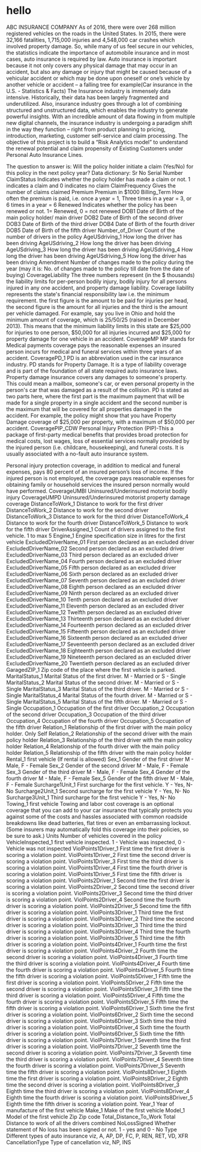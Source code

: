 # hello
ABC INSURANCE COMPANY
As of 2016, there were over 268 million registered vehicles on the roads in the United States. In 2015, there were 32,166 fatalities, 1,715,000 injuries and 4,548,000 car crashes which involved property damage. So, while many of us feel secure in our vehicles, the statistics indicate the importance of automobile insurance and in most cases, auto insurance is required by law. Auto insurance is important because it not only covers any physical damage that may occur in an accident, but also any damage or injury that might be caused because of a vehicular accident or which may be done upon oneself or one’s vehicle by another vehicle or accident – a falling tree for example(Car insurance in the U.S. - Statistics & Facts)
The Insurance industry is immensely data intensive. Historically, their data has been largely fragmented and underutilized.  Also, insurance industry goes through a lot of combining structured and unstructured data, which enables the industry to generate powerful insights. With an incredible amount of data flowing in from multiple new digital channels, the insurance industry is undergoing a paradigm shift in the way they function – right from product planning to pricing, introduction, marketing, customer self-service and claim processing.
The objective of this project is to build a “Risk Analytics model” to understand the renewal potential and claim propensity of Existing Customers under Personal Auto Insurance Lines. 

The question to answer is:
Will the policy holder initiate a claim (Yes/No) for this policy in the next policy year? 
Data dictionary:
Sr No	Serial Number
ClaimStatus	Indicates whether the policy holder has made a claim or not. 1 indicates a claim and 0 indicates no claim
ClaimFrequency	Gives the number of claims claimed
Premium	Premium in $1000
Billing_Term	How often the premium is paid, i.e. once a year = 1, Three times in a year = 3, or 6 times in a year = 6
Renewed	Indicates whether the policy has been renewed or not. 1= Renewed, 0 = not renewed
DOB1	Date of Birth of the main policy holder/ main driver
DOB2	Date of Birth of the second driver
DOB3	Date of Birth of the third driver
DOB4	Date of Birth of the fourth driver
DOB5	Date of Birth of the fifth driver
Number_of_Driver	Count of the number of drivers in the policy
AgeUSdriving_1	How long the driver has been driving
AgeUSdriving_2	How long the driver has been driving
AgeUSdriving_3	How long the driver has been driving
AgeUSdriving_4	How long the driver has been driving
AgeUSdriving_5	How long the driver has been driving
Amendment	Number of changes made to the policy during the year (may it is: No. of changes made to the policy till date from the date of buying)
CoverageLiability	The three numbers represent (in the $ thousands) the liability limits for per-person bodily injury, bodily injury for all persons injured in any one accident, and property damage liability. Coverage liability represents  the state's financial responsibility law i.e. the minimum requirement. the first figure is the amount to be paid for injuries per head, the second figure is the amount for all injuries and the third is the amount per vehicle damaged. For example, say you live in Ohio and hold the minimum amount of coverage, which is 25/50/25 (raised in December 2013). This means that the minimum liability limits in this state are $25,000 for injuries to one person, $50,000 for all injuries incurred and $25,000 for property damage for one vehicle in an accident.
CoverageMP	MP stands for Medical payments coverage pays the reasonable expenses an insured person incurs for medical and funeral services within three years of an accident.
CoveragePD_1	PD is an abbreviation used in the car insurance industry. PD stands for Property Damage. It is a type of liability coverage and is part of  the foundation of all state required auto insurance laws. Property damage insurance covers any damages to someone's property. This could mean a mailbox, someone's car, or even personal property in the person's car that was damaged as a result of the collision. PD is stated as two parts here, where the first part is the maximum payment that will be made for a single property in a single accident and the second number is the maximum that will be covered for all properties damaged in the accident. For example, the policy might show that you have Property Damage coverage of $25,000 per property, with a maximum of $50,000 per accident.
CoveragePIP_CDW	Personal Injury Protection (PIP)-This a package of first-party medical benefits that provides broad protection for medical costs, lost wages, loss of essential services normally provided by the injured person (i.e. childcare, housekeeping), and funeral costs. It is usually associated with a no-fault auto insurance system. 

Personal injury protection coverage, in addition to medical and funeral expenses, pays 80 percent of an insured person’s loss of income. If the injured person is not employed, the coverage pays reasonable expenses for obtaining family or household services the insured person normally would have performed.
CoverageUMBI	Uninsured/Underinsured motorist bodily injury
CoverageUMPD	Uninsured/Underinsured motorist property damage coverage 
DistanceToWork_1	Distance to work for the first driver
DistanceToWork_2	Distance to work for the second driver
DistanceToWork_3	Distance to work for the third driver
DistanceToWork_4	Distance to work for the fourth driver
DistanceToWork_5	Distance to work for the fifth driver
DriverAssigned_1	Count of drivers assigned to the first vehicle. 1 to max 5
Engine_1	Engine specification size in litres for the first vehicle
ExcludedDriverName_01	First person declared as an excluded driver
ExcludedDriverName_02	Second person declared as an excluded driver
ExcludedDriverName_03	Third person declared as an excluded driver
ExcludedDriverName_04	Fourth person declared as an excluded driver
ExcludedDriverName_05	Fifth person declared as an excluded driver
ExcludedDriverName_06	Sixth person declared as an excluded driver
ExcludedDriverName_07	Seventh person declared as an excluded driver
ExcludedDriverName_08	Eighth person declared as an excluded driver
ExcludedDriverName_09	Ninth person declared as an excluded driver
ExcludedDriverName_10	Tenth person declared as an excluded driver
ExcludedDriverName_11	Eleventh person declared as an excluded driver
ExcludedDriverName_12	Twelfth person declared as an excluded driver
ExcludedDriverName_13	Thirteenth person declared as an excluded driver
ExcludedDriverName_14	Fourteenth person declared as an excluded driver
ExcludedDriverName_15	Fifteenth person declared as an excluded driver
ExcludedDriverName_16	Sixteenth person declared as an excluded driver
ExcludedDriverName_17	Seventeenth person declared as an excluded driver
ExcludedDriverName_18	Eighteenth person declared as an excluded driver
ExcludedDriverName_19	Nineteenth person declared as an excluded driver
ExcludedDriverName_20	Twentieth person declared as an excluded driver
GaragedZIP_1	Zip code of the place where the first vehicle is parked.
MaritalStatus_1	Marital Status of the first driver. M - Married or S - Single
MaritalStatus_2	Marital Status of the second driver. M - Married or S - Single
MaritalStatus_3	Marital Status of the third driver. M - Married or S - Single
MaritalStatus_4	Marital Status of the fourth driver. M - Married or S - Single
MaritalStatus_5	Marital Status of the fifth driver. M - Married or S - Single
Occupation_1	Occupation of the first driver
Occupation_2	Occupation of the second driver
Occupation_3	Occupation of the third driver
Occupation_4	Occupation of the fourth driver
Occupation_5	Occupation of the fifth driver
Relation_1	Relationship of the first driver with the main policy holder. Only Self
Relation_2	Relationship of the second driver with the main policy holder
Relation_3	Relationship of the third driver with the main policy holder
Relation_4	Relationship of the fourth driver with the main policy holder
Relation_5	Relationship of the fifth driver with the main policy holder
Rental_1	first vehicle (If rental is allowed)
Sex_1	Gender of the first driver M - Male, F - Female
Sex_2	Gender of the second driver M - Male, F - Female
Sex_3	Gender of the third driver M - Male, F - Female
Sex_4	Gender of the fourth driver M - Male, F - Female
Sex_5	Gender of the fifth driver M - Male, F - Female
Surcharge1Unit_1	First surcharge for the first vehicle. Y - Yes, N- No
Surcharge2Unit_1	Second surcharge for the first vehicle Y - Yes, N- No
Surcharge3Unit_1	Third surcharge for the first vehicle Y - Yes, N- No
Towing_1	first vehicle Towing and labor cost coverage is an optional coverage that you can add to your car insurance that typically protects you against some of the costs and hassles associated with common roadside breakdowns like dead batteries, flat tires or even an embarrassing lockout. (Some insurers may automatically fold this coverage into their policies, so be sure to ask.)
Units	Number of vehicles covered in the policy
VehicleInspected_1	first vehicle inspected. 1 -  Vehicle was inspected, 0 - Vehicle was not inspected
ViolPoints1Driver_1	First time the first driver is scoring a violation point.
ViolPoints1Driver_2	First time the second driver is scoring a violation point.
ViolPoints1Driver_3	First time the third driver is scoring a violation point.
ViolPoints1Driver_4	First time the fourth driver is scoring a violation point.
ViolPoints1Driver_5	First time the fifth driver is scoring a violation point.
ViolPoints2Driver_1	Second time the first driver is scoring a violation point.
ViolPoints2Driver_2	Second time the second driver is scoring a violation point.
ViolPoints2Driver_3	Second time the third driver is scoring a violation point.
ViolPoints2Driver_4	Second time the fourth driver is scoring a violation point.
ViolPoints2Driver_5	Second time the fifth driver is scoring a violation point.
ViolPoints3Driver_1	Third time the first driver is scoring a violation point.
ViolPoints3Driver_2	Third time the second driver is scoring a violation point.
ViolPoints3Driver_3	Third time the third driver is scoring a violation point.
ViolPoints3Driver_4	Third time the fourth driver is scoring a violation point.
ViolPoints3Driver_5	Third time the fifth driver is scoring a violation point.
ViolPoints4Driver_1	Fourth time the first driver is scoring a violation point.
ViolPoints4Driver_2	Fourth time the second driver is scoring a violation point.
ViolPoints4Driver_3	Fourth time the third driver is scoring a violation point.
ViolPoints4Driver_4	Fourth time the fourth driver is scoring a violation point.
ViolPoints4Driver_5	Fourth time the fifth driver is scoring a violation point.
ViolPoints5Driver_1	Fifth time the first driver is scoring a violation point.
ViolPoints5Driver_2	Fifth time the second driver is scoring a violation point.
ViolPoints5Driver_3	Fifth time the third driver is scoring a violation point.
ViolPoints5Driver_4	Fifth time the fourth driver is scoring a violation point.
ViolPoints5Driver_5	Fifth time the fifth driver is scoring a violation point.
ViolPoints6Driver_1	Sixth time the first driver is scoring a violation point.
ViolPoints6Driver_2	Sixth time the second driver is scoring a violation point.
ViolPoints6Driver_3	Sixth time the third driver is scoring a violation point.
ViolPoints6Driver_4	Sixth time the fourth driver is scoring a violation point.
ViolPoints6Driver_5	Sixth time the fifth driver is scoring a violation point.
ViolPoints7Driver_1	Seventh time the first driver is scoring a violation point.
ViolPoints7Driver_2	Seventh time the second driver is scoring a violation point.
ViolPoints7Driver_3	Seventh time the third driver is scoring a violation point.
ViolPoints7Driver_4	Seventh time the fourth driver is scoring a violation point.
ViolPoints7Driver_5	Seventh time the fifth driver is scoring a violation point.
ViolPoints8Driver_1	Eighth time the first driver is scoring a violation point.
ViolPoints8Driver_2	Eighth time the second driver is scoring a violation point.
ViolPoints8Driver_3	Eighth time the third driver is scoring a violation point.
ViolPoints8Driver_4	Eighth time the fourth driver is scoring a violation point.
ViolPoints8Driver_5	Eighth time the fifth driver is scoring a violation point.
Year_1	Year of manufacture of the first vehicle
Make_1	Make of the first vehicle
Model_1	Model of the first vehicle
Zip	Zip code
Total_Distance_To_Work	Total Distance to work of all the drivers combined
NoLossSigned	Whether statement of No loss has been signed or not. 1 - yes and 0 - No
Type	Different types of auto insurance viz, A, AP, DP, FC, P, REN, RET, VD, XFR
CancellationType	Type of cancellation viz, NP, INS
 	 
